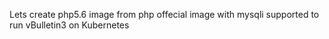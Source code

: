 Lets create php5.6 image from php offecial image with mysqli supported to run vBulletin3 on Kubernetes
